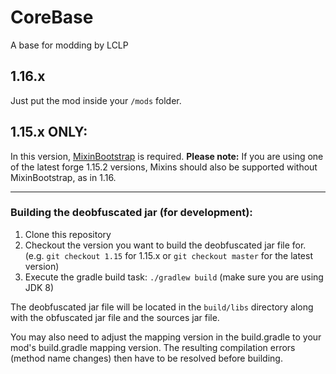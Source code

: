 # CoreBase
A base for modding by LCLP

## 1.16.x
Just put the mod inside your `/mods` folder.

## 1.15.x ONLY:
In this version, <a href="https://www.curseforge.com/minecraft/mc-mods/mixinbootstrap">MixinBootstrap</a> is required.
**Please note:** If you are using one of the latest forge 1.15.2 versions, Mixins should also be supported without MixinBootstrap, as in 1.16.

<hr>

### Building the deobfuscated jar (for development):
1. Clone this repository
2. Checkout the version you want to build the deobfuscated jar file for. (e.g. `git checkout 1.15` for 1.15.x or `git checkout master` for the latest version)
3. Execute the gradle build task: `./gradlew build` (make sure you are using JDK 8)

The deobfuscated jar file will be located in the `build/libs` directory along with the obfuscated jar file and the sources jar file.

You may also need to adjust the mapping version in the build.gradle to your mod's build.gradle mapping version. The resulting compilation errors (method name changes) then have to be resolved before building.

